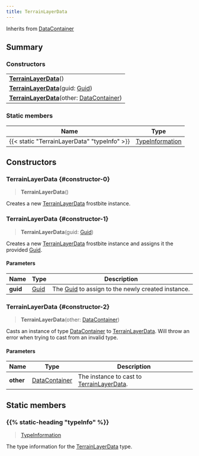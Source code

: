 ```yaml
---
title: TerrainLayerData
---
```


Inherits from 
[DataContainer](/vext/ref/shared/class/datacontainer)

## Summary
### Constructors
| |
| ----------- |
| **[TerrainLayerData](#constructor-0)**() |
| **[TerrainLayerData](#constructor-1)**(guid: [Guid](/vext/ref/shared/class/guid)) |
| **[TerrainLayerData](#constructor-2)**(other: [DataContainer](/vext/ref/shared/class/datacontainer)) |

### Static members
| Name | Type |
| ---- | ---- |
| {{< static "TerrainLayerData" "typeInfo" >}} | [TypeInformation](/vext/ref/shared/class/typeinformation) |

## Constructors
### TerrainLayerData {#constructor-0}
> **TerrainLayerData**()

Creates a new [TerrainLayerData](/vext/ref/fb/terrainlayerdata) frostbite instance.

### TerrainLayerData {#constructor-1}
> **TerrainLayerData**(guid: [Guid](/vext/ref/shared/class/guid))

Creates a new [TerrainLayerData](/vext/ref/fb/terrainlayerdata) frostbite instance and assigns it the provided [Guid](/vext/ref/shared/class/guid).

#### Parameters
| Name | Type | Description |
| ---- | ---- | ----------- |
| **guid** | [Guid](/vext/ref/shared/class/guid) | The [Guid](/vext/ref/shared/class/guid) to assign to the newly created instance. |

### TerrainLayerData {#constructor-2}
> **TerrainLayerData**(other: [DataContainer](/vext/ref/shared/class/datacontainer))

Casts an instance of type [DataContainer](/vext/ref/shared/class/datacontainer) to [TerrainLayerData](/vext/ref/fb/terrainlayerdata). Will throw an error when trying to cast from an invalid type.

#### Parameters
| Name | Type | Description |
| ---- | ---- | ----------- |
| **other** | [DataContainer](/vext/ref/shared/class/datacontainer) | The instance to cast to [TerrainLayerData](/vext/ref/fb/terrainlayerdata). |

## Static members
### {{% static-heading "typeInfo" %}}
> [TypeInformation](/vext/ref/shared/class/typeinformation)

The type information for the [TerrainLayerData](/vext/ref/fb/terrainlayerdata) type.

